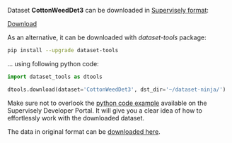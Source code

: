 Dataset **CottonWeedDet3** can be downloaded in [Supervisely format](https://developer.supervisely.com/api-references/supervisely-annotation-json-format):

 [Download](https://assets.supervisely.com/supervisely-supervisely-assets-public/teams_storage/E/N/yS/4eGCblV7YG1mp1l1SIXxyNBfeMStjV5Vzbu8wfNHepL9AEPS3Psla7NawhAALO4fNYzhFshIxG5lxtmXfEVBpEKU4FWpSfoi9d4CDuwBKndUCov2ZrsH0CyHtzfN.tar)

As an alternative, it can be downloaded with *dataset-tools* package:
``` bash
pip install --upgrade dataset-tools
```

... using following python code:
``` python
import dataset_tools as dtools

dtools.download(dataset='CottonWeedDet3', dst_dir='~/dataset-ninja/')
```
Make sure not to overlook the [python code example](https://developer.supervisely.com/getting-started/python-sdk-tutorials/iterate-over-a-local-project) available on the Supervisely Developer Portal. It will give you a clear idea of how to effortlessly work with the downloaded dataset.

The data in original format can be [downloaded here](https://www.kaggle.com/datasets/yuzhenlu/cottonweeddet3/download?datasetVersionNumber=1).